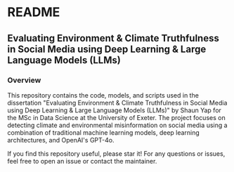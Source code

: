 # README

## Evaluating Environment & Climate Truthfulness in Social Media using Deep Learning & Large Language Models (LLMs)

### Overview

This repository contains the code, models, and scripts used in the dissertation "Evaluating Environment & Climate Truthfulness in Social Media using Deep Learning & Large Language Models (LLMs)" by Shaun Yap for the MSc in Data Science at the University of Exeter. The project focuses on detecting climate and environmental misinformation on social media using a combination of traditional machine learning models, deep learning architectures, and OpenAI's GPT-4o.

If you find this repository useful, please star it! For any questions or issues, feel free to open an issue or contact the maintainer.
